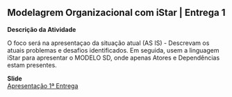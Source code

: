 ## Modelagrem Organizacional com iStar | Entrega 1

**Descrição da Atividade**
<br/>

O  foco será na  apresentaçao da situação atual   (AS IS) - Descrevam os  atuais  problemas  e   desafios     identificados. Em   seguida, usem a linguagem iStar para apresentar o MODELO SD,  onde apenas Atores e  Dependências estam presentes.

**Slide**
<br/>
[Apresentação 1ª Entrega](http://bit.ly/requisitos-entrega1)